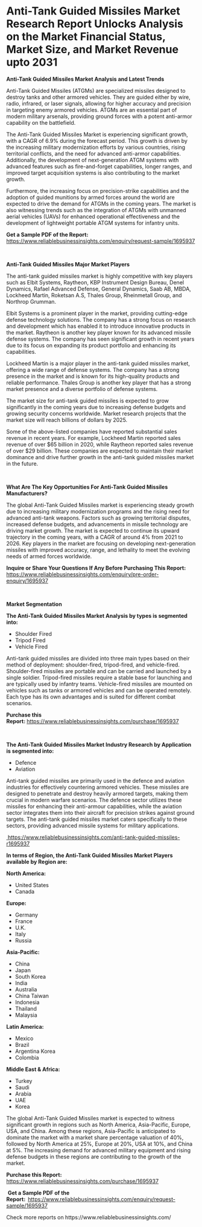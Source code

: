 <p><h1>Anti-Tank Guided Missiles Market Research Report Unlocks Analysis on the Market Financial Status, Market Size, and Market Revenue upto 2031</h1></p><p><strong>Anti-Tank Guided Missiles Market Analysis and Latest Trends</strong></p>
<p><p>Anti-Tank Guided Missiles (ATGMs) are specialized missiles designed to destroy tanks and other armored vehicles. They are guided either by wire, radio, infrared, or laser signals, allowing for higher accuracy and precision in targeting enemy armored vehicles. ATGMs are an essential part of modern military arsenals, providing ground forces with a potent anti-armor capability on the battlefield.</p><p>The Anti-Tank Guided Missiles Market is experiencing significant growth, with a CAGR of 6.9% during the forecast period. This growth is driven by the increasing military modernization efforts by various countries, rising territorial conflicts, and the need for advanced anti-armor capabilities. Additionally, the development of next-generation ATGM systems with advanced features such as fire-and-forget capabilities, longer ranges, and improved target acquisition systems is also contributing to the market growth.</p><p>Furthermore, the increasing focus on precision-strike capabilities and the adoption of guided munitions by armed forces around the world are expected to drive the demand for ATGMs in the coming years. The market is also witnessing trends such as the integration of ATGMs with unmanned aerial vehicles (UAVs) for enhanced operational effectiveness and the development of lightweight portable ATGM systems for infantry units.</p></p>
<p><strong>Get a Sample PDF of the Report:&nbsp;</strong> <a href="https://www.reliablebusinessinsights.com/enquiry/request-sample/1695937">https://www.reliablebusinessinsights.com/enquiry/request-sample/1695937</a></p>
<p>&nbsp;</p>
<p><strong>Anti-Tank Guided Missiles Major Market Players</strong></p>
<p><p>The anti-tank guided missiles market is highly competitive with key players such as Elbit Systems, Raytheon, KBP Instrument Design Bureau, Denel Dynamics, Rafael Advanced Defense, General Dynamics, Saab AB, MBDA, Lockheed Martin, Roketsan A.S, Thales Group, Rheinmetall Group, and Northrop Grumman. </p><p>Elbit Systems is a prominent player in the market, providing cutting-edge defense technology solutions. The company has a strong focus on research and development which has enabled it to introduce innovative products in the market. Raytheon is another key player known for its advanced missile defense systems. The company has seen significant growth in recent years due to its focus on expanding its product portfolio and enhancing its capabilities.</p><p>Lockheed Martin is a major player in the anti-tank guided missiles market, offering a wide range of defense systems. The company has a strong presence in the market and is known for its high-quality products and reliable performance. Thales Group is another key player that has a strong market presence and a diverse portfolio of defense systems.</p><p>The market size for anti-tank guided missiles is expected to grow significantly in the coming years due to increasing defense budgets and growing security concerns worldwide. Market research projects that the market size will reach billions of dollars by 2025.</p><p>Some of the above-listed companies have reported substantial sales revenue in recent years. For example, Lockheed Martin reported sales revenue of over $65 billion in 2020, while Raytheon reported sales revenue of over $29 billion. These companies are expected to maintain their market dominance and drive further growth in the anti-tank guided missiles market in the future.</p></p>
<p>&nbsp;</p>
<p><strong>What Are The Key Opportunities For Anti-Tank Guided Missiles Manufacturers?</strong></p>
<p><p>The global Anti-Tank Guided Missiles market is experiencing steady growth due to increasing military modernization programs and the rising need for advanced anti-tank weapons. Factors such as growing territorial disputes, increased defense budgets, and advancements in missile technology are driving market growth. The market is expected to continue its upward trajectory in the coming years, with a CAGR of around 4% from 2021 to 2026. Key players in the market are focusing on developing next-generation missiles with improved accuracy, range, and lethality to meet the evolving needs of armed forces worldwide.</p></p>
<p><strong>Inquire or Share Your Questions If Any Before Purchasing This Report:</strong> <a href="https://www.reliablebusinessinsights.com/enquiry/pre-order-enquiry/1695937">https://www.reliablebusinessinsights.com/enquiry/pre-order-enquiry/1695937</a></p>
<p>&nbsp;</p>
<p><strong>Market Segmentation</strong></p>
<p><strong>The Anti-Tank Guided Missiles Market Analysis by types is segmented into:</strong></p>
<p><ul><li>Shoulder Fired</li><li>Tripod Fired</li><li>Vehicle Fired</li></ul></p>
<p><p>Anti-tank guided missiles are divided into three main types based on their method of deployment: shoulder-fired, tripod-fired, and vehicle-fired. Shoulder-fired missiles are portable and can be carried and launched by a single soldier. Tripod-fired missiles require a stable base for launching and are typically used by infantry teams. Vehicle-fired missiles are mounted on vehicles such as tanks or armored vehicles and can be operated remotely. Each type has its own advantages and is suited for different combat scenarios.</p></p>
<p><strong>Purchase this Report:&nbsp;</strong><a href="https://www.reliablebusinessinsights.com/purchase/1695937">https://www.reliablebusinessinsights.com/purchase/1695937</a></p>
<p>&nbsp;</p>
<p><strong>The Anti-Tank Guided Missiles Market Industry Research by Application is segmented into:</strong></p>
<p><ul><li>Defence</li><li>Aviation</li></ul></p>
<p><p>Anti-tank guided missiles are primarily used in the defence and aviation industries for effectively countering armored vehicles. These missiles are designed to penetrate and destroy heavily armored targets, making them crucial in modern warfare scenarios. The defence sector utilizes these missiles for enhancing their anti-armour capabilities, while the aviation sector integrates them into their aircraft for precision strikes against ground targets. The anti-tank guided missiles market caters specifically to these sectors, providing advanced missile systems for military applications.</p></p>
<p><a href="https://www.reliablebusinessinsights.com/anti-tank-guided-missiles-r1695937">&nbsp;https://www.reliablebusinessinsights.com/anti-tank-guided-missiles-r1695937</a></p>
<p><strong>In terms of Region, the Anti-Tank Guided Missiles Market Players available by Region are:</strong></p>
<p>
    <p> <strong> North America: </strong>
        <ul>
            <li>United States</li>
            <li>Canada</li>
        </ul>
        </p> 
    <p> <strong> Europe: </strong>
        <ul>
            <li>Germany</li>
            <li>France</li>
            <li>U.K.</li>
            <li>Italy</li>
            <li>Russia</li>
        </ul>
        </p> 
    <p> <strong> Asia-Pacific: </strong>
        <ul>
            <li>China</li>
            <li>Japan</li>
            <li>South Korea</li>
            <li>India</li>
            <li>Australia</li>
            <li>China Taiwan</li>
            <li>Indonesia</li>
            <li>Thailand</li>
            <li>Malaysia</li>
        </ul>
        </p> 
    <p> <strong> Latin America: </strong>
        <ul>
            <li>Mexico</li>
            <li>Brazil</li>
            <li>Argentina Korea</li>
            <li>Colombia</li>
        </ul>
        </p> 
    <p> <strong> Middle East & Africa: </strong>
        <ul>
            <li>Turkey</li>
            <li>Saudi</li>
            <li>Arabia</li>
            <li>UAE</li>
            <li>Korea</li>
        </ul>
    </p>
    </p>
<p><p>The global Anti-Tank Guided Missiles market is expected to witness significant growth in regions such as North America, Asia-Pacific, Europe, USA, and China. Among these regions, Asia-Pacific is anticipated to dominate the market with a market share percentage valuation of 40%, followed by North America at 25%, Europe at 20%, USA at 10%, and China at 5%. The increasing demand for advanced military equipment and rising defense budgets in these regions are contributing to the growth of the market.</p></p>
<p><strong>Purchase this Report: </strong><a href="https://www.reliablebusinessinsights.com/purchase/1695937">https://www.reliablebusinessinsights.com/purchase/1695937</a></p>
<p>&nbsp;<strong>Get a Sample PDF of the Report:&nbsp;&nbsp;</strong><a href="https://www.reliablebusinessinsights.com/enquiry/request-sample/1695937">https://www.reliablebusinessinsights.com/enquiry/request-sample/1695937</a></p>
<p><strong></strong></p>
<p>Check more reports on https://www.reliablebusinessinsights.com/</p>